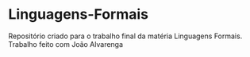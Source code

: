 # Linguagens-Formais
Repositório criado para o trabalho final da matéria Linguagens Formais. Trabalho feito com João Alvarenga
